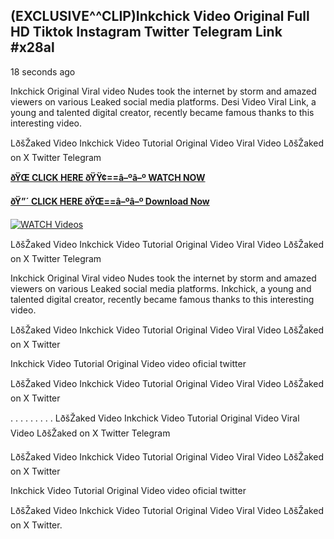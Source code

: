 ## (EXCLUSIVE^^CLIP)Inkchick Video Original Full HD Tiktok Instagram Twitter Telegram Link #x28al

18 seconds ago

Inkchick Original Viral video Nudes took the internet by storm and amazed viewers on various Leaked social media platforms. Desi Video Viral Link, a young and talented digital creator, recently became famous thanks to this interesting video.

LðšŽaked Video Inkchick Video Tutorial Original Video Viral Video LðšŽaked on X Twitter Telegram

**[ðŸŒ CLICK HERE ðŸŸ¢==â–ºâ–º WATCH NOW](https://clips-mediaa.blogspot.com/2025/02/video-viral-download.html)**

**[ðŸ”´ CLICK HERE ðŸŒ==â–ºâ–º Download Now](https://clips-mediaa.blogspot.com/2025/02/video-viral-download.html)**

[![WATCH Videos](https://i.imgur.com/dJHk4Zq.gif)](https://clips-mediaa.blogspot.com/2025/02/video-viral-download.html)

LðšŽaked Video Inkchick Video Tutorial Original Video Viral Video LðšŽaked on X Twitter Telegram

Inkchick Original Viral video Nudes took the internet by storm and amazed viewers on various Leaked social media platforms. Inkchick, a young and talented digital creator, recently became famous thanks to this interesting video.

LðšŽaked Video Inkchick Video Tutorial Original Video Viral Video LðšŽaked on X Twitter

Inkchick Video Tutorial Original Video video oficial twitter

LðšŽaked Video Inkchick Video Tutorial Original Video Viral Video LðšŽaked on X Twitter

. . . . . . . . . LðšŽaked Video Inkchick Video Tutorial Original Video Viral Video LðšŽaked on X Twitter Telegram

LðšŽaked Video Inkchick Video Tutorial Original Video Viral Video LðšŽaked on X Twitter

Inkchick Video Tutorial Original Video video oficial twitter

LðšŽaked Video Inkchick Video Tutorial Original Video Viral Video LðšŽaked on X Twitter.